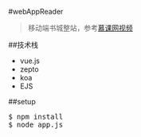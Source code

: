 #webAppReader
>移动端书城整站，参考[慕课网视频](http://coding.imooc.com/learn/list/13.html)

##技术栈
* vue.js
* zepto
* koa
* EJS


##setup
<pre>
$ npm install
$ node app.js
</pre>
